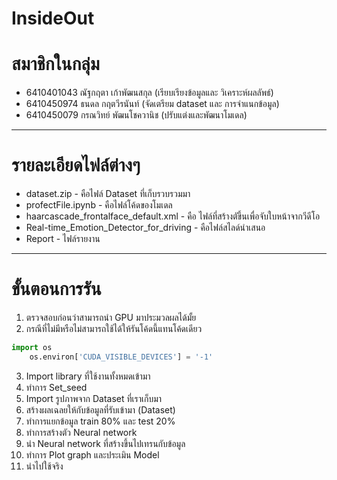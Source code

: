 # InsideOut
# สมาชิกในกลุ่ม
- 6410401043 ณัฐกฤตา เก้าพัฒนสกุล (เรียบเรียงข้อมูลและ วิเคราะห์ผลลัพธ์)
- 6410450974 ธนดล กฤตวีรนันท์ (จัดเตรียม dataset และ การจำแนกข้อมูล)
- 6410450079 กรณวิทย์ พัฒนโชควานิช (ปรับแต่งและพัฒนาโมเดล)
---

# รายละเอียดไฟล์ต่างๆ
- dataset.zip - คือไฟล์ Dataset ที่เก็บรวบรวมมา
- profectFile.ipynb - คือไฟล์โค้ดของโมเดล
- haarcascade_frontalface_default.xml - คือ ไฟล์ที่สร้างตัขึ้นเพื่อจับใบหน้าจากวีดีโอ
- Real-time_Emotion_Detector_for_driving - คือไฟล์สไลด์นำเสนอ
- Report - ไฟล์รายงาน
---
# ขั้นตอนการรัน
1. ตรวจสอบก่อนว่าสามารถนำ GPU มาประมวลผลได้มั้ย
2. กรณีที่ไม่มีหรือไม่สามารถใช้ได้ให้รันโค้ดนี้แทนโค้ดเดียว 
``` python
import os
    os.environ['CUDA_VISIBLE_DEVICES'] = '-1' 
```
3. Import library ที่ใช้งานทั้งหมดเข้ามา
4. ทำการ Set_seed
5. Import รูปภาพจาก Dataset ที่เราเก็บมา
6. สร้างผลเฉลยให้กับข้อมูลที่รับเข้ามา (Dataset)
7. ทำการแยกข้อมูล train 80% และ test 20%
8. ทำการสร้างตัว Neural network
9. นำ Neural network ที่สร้างขึ้นไปเทรนกับข้อมูล
10. ทำการ Plot graph และประเมิน Model
11. นำไปใช้จริง
